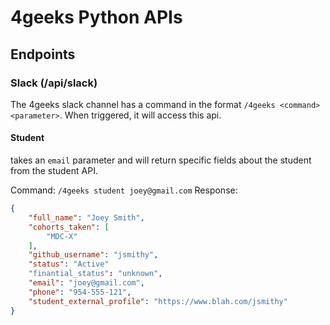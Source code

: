 # 4geeks Python APIs

## Endpoints

### Slack (/api/slack)

The 4geeks slack channel has a command in the format `/4geeks <command> <parameter>`. When triggered, it will access this api.

#### Student
takes an `email` parameter and will return specific fields about the student from the student API. 

Command: `/4geeks student joey@gmail.com`
Response:
```json
{
    "full_name": "Joey Smith",
    "cohorts_taken": [
        "MDC-X"
    ],
    "github_username": "jsmithy",
    "status": "Active"
    "finantial_status": "unknown",
    "email": "joey@gmail.com",
    "phone": "954-555-121",
    "student_external_profile": "https://www.blah.com/jsmithy"
}
```
